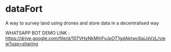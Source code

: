 # dataFort

A way to survey land using drones and store data in a decentralised way


WHATSAPP BOT DEMO LINK : https://drive.google.com/file/d/107VHzNkMihFvJpOT1gdAktwc6ajJsVzL/view?usp=sharing

